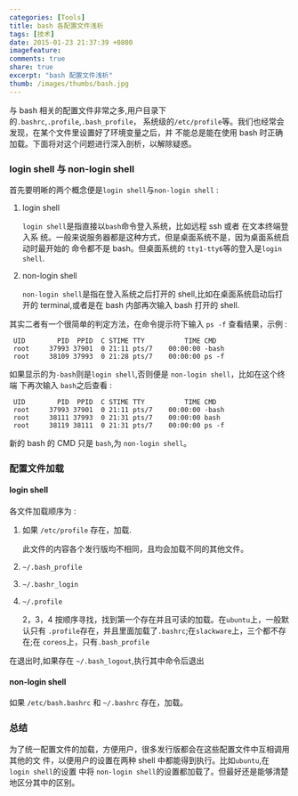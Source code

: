 ```yaml
---
categories: [Tools]
title: bash 各配置文件浅析
tags: [技术]
date: 2015-01-23 21:37:39 +0800
imagefeature:
comments: true
share: true
excerpt: "bash 配置文件浅析"
thumb: /images/thumbs/bash.jpg
---
```



与 bash 相关的配置文件非常之多,用户目录下的`.bashrc`,`.profile`,`.bash_profile`，
系统级的`/etc/profile`等。我们也经常会发现，在某个文件里设置好了环境变量之后，并
不能总是能在使用 bash 时正确加载。下面将对这个问题进行深入剖析，以解除疑惑。
<!--more-->

### login shell 与 non-login shell
首先要明晰的两个概念便是`login shell`与`non-login shell` :

1. login shell

    `login shell`是指直接以`bash`命令登入系统，比如远程 ssh 或者 在文本终端登入系
    统。一般来说服务器都是这种方式，但是桌面系统不是，因为桌面系统启动时最开始的
    命令都不是 bash。但桌面系统的 `tty1-tty6`等的登入是`login shell`.
   
2. non-login shell

    `non-login shell`是指在登入系统之后打开的 shell,比如在桌面系统启动后打开的
    terminal,或者是在 bash 内部再次输入 bash 打开的 shell.

其实二者有一个很简单的判定方法，在命令提示符下输入 `ps -f` 查看结果，示例 :

	 UID        PID  PPID  C STIME TTY          TIME CMD
	 root     37993 37901  0 21:11 pts/7    00:00:00 -bash
	 root     38109 37993  0 21:28 pts/7    00:00:00 ps -f
	 
如果显示的为`-bash`则是`login shell`,否则便是 `non-login shell`，比如在这个终端
下再次输入 `bash`之后查看 :

	 UID        PID  PPID  C STIME TTY          TIME CMD
	 root     37993 37901  0 21:11 pts/7    00:00:00 -bash
	 root     38111 37993  0 21:31 pts/7    00:00:00 bash
	 root     38119 38111  0 21:31 pts/7    00:00:00 ps -f

新的 bash 的 CMD 只是 `bash`,为 `non-login shell`。


### 配置文件加载

#### login shell
各文件加载顺序为 :

1. 如果 `/etc/profile` 存在，加载.

    此文件的内容各个发行版均不相同，且均会加载不同的其他文件。
	
2. `~/.bash_profile`
3. `~/.bashr_login`
4. `~/.profile`

    2，3，4 按顺序寻找，找到第一个存在并且可读的加载。在`ubuntu`上，一般默认只有
    `.profile`存在，并且里面加载了`.bashrc`;在`slackware`上，三个都不存在;在
    `coreos`上，只有`.bash_profile`

在退出时,如果存在 `~/.bash_logout`,执行其中命令后退出


#### non-login shell
如果 `/etc/bash.bashrc` 和 `~/.bashrc` 存在，加载。


### 总结
为了统一配置文件的加载，方便用户，很多发行版都会在这些配置文件中互相调用其他的文
件，以便用户的设置在两种 shell 中都能得到执行。比如`ubuntu`,在 `login shell`的设置
中将 `non-login shell`的设置都加载了。但最好还是能够清楚地区分其中的区别。




